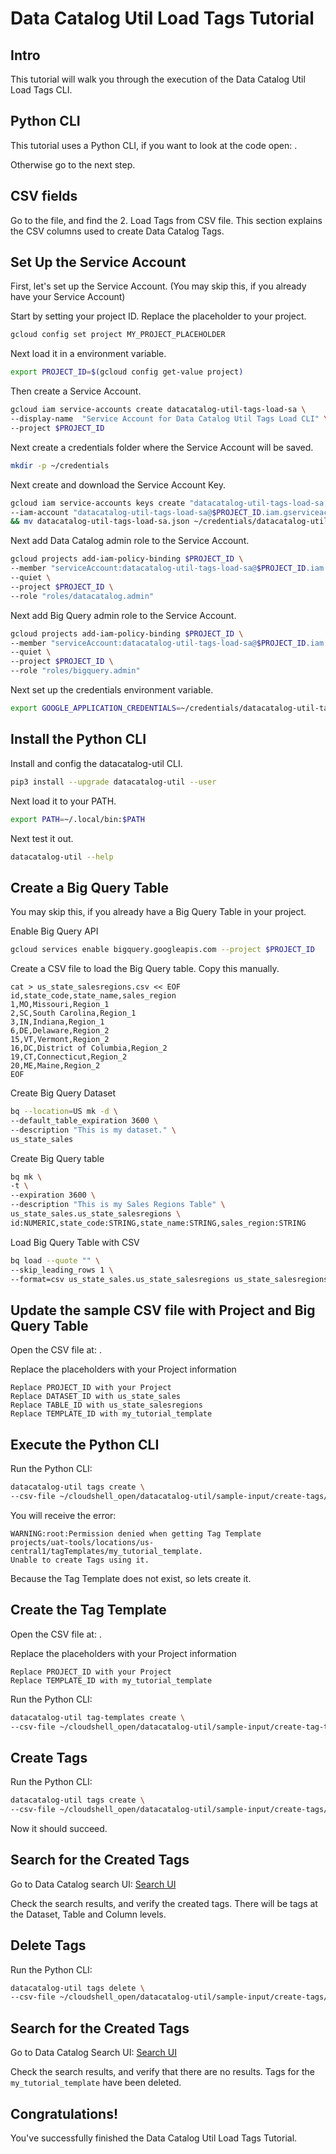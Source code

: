 <!---
Note: This tutorial is meant for Google Cloud Shell, and can be opened by going to
http://gstatic.com/cloudssh/images/open-btn.svg)](https://console.cloud.google.com/cloudshell/open?git_repo=https://github.com/mesmacosta/datacatalog-util&tutorial=tutorials/tags/TUTORIAL.LOAD.md)--->
# Data Catalog Util Load Tags Tutorial

<!-- TODO: analytics id? -->
<walkthrough-author name="mesmacosta@gmail.com" tutorialName="Data Catalog Util Load Tags Tutorial" repositoryUrl="https://github.com/mesmacosta/datacatalog-util"></walkthrough-author>

## Intro

This tutorial will walk you through the execution of the Data Catalog Util Load Tags CLI.

## Python CLI

This tutorial uses a Python CLI, if you want to look at the code open:
<walkthrough-editor-open-file filePath="cloudshell_open/datacatalog-util/src/datacatalog_util/datacatalog_util_cli.py"
                              text="datacatalog_util_cli.py">
</walkthrough-editor-open-file>.

Otherwise go to the next step.

## CSV fields

Go to the
<walkthrough-editor-open-file filePath="cloudshell_open/datacatalog-util/README.md" text="README.md">
</walkthrough-editor-open-file> file, and find the 2. Load Tags from CSV file.
This section explains the CSV columns used to create Data Catalog Tags.

## Set Up the Service Account

First, let's set up the Service Account. (You may skip this, if you already have your Service Account)

Start by setting your project ID. Replace the placeholder to your project.
```bash
gcloud config set project MY_PROJECT_PLACEHOLDER
```

Next load it in a environment variable.
```bash
export PROJECT_ID=$(gcloud config get-value project)
```

Then create a Service Account.
```bash
gcloud iam service-accounts create datacatalog-util-tags-load-sa \
--display-name  "Service Account for Data Catalog Util Tags Load CLI" \
--project $PROJECT_ID
```

Next create a credentials folder where the Service Account will be saved.
```bash
mkdir -p ~/credentials
```

Next create and download the Service Account Key.
```bash
gcloud iam service-accounts keys create "datacatalog-util-tags-load-sa.json" \
--iam-account "datacatalog-util-tags-load-sa@$PROJECT_ID.iam.gserviceaccount.com" \
&& mv datacatalog-util-tags-load-sa.json ~/credentials/datacatalog-util-tags-load-sa.json
```

Next add Data Catalog admin role to the Service Account.
```bash
gcloud projects add-iam-policy-binding $PROJECT_ID \
--member "serviceAccount:datacatalog-util-tags-load-sa@$PROJECT_ID.iam.gserviceaccount.com" \
--quiet \
--project $PROJECT_ID \
--role "roles/datacatalog.admin"
```

Next add Big Query admin role to the Service Account.
```bash
gcloud projects add-iam-policy-binding $PROJECT_ID \
--member "serviceAccount:datacatalog-util-tags-load-sa@$PROJECT_ID.iam.gserviceaccount.com" \
--quiet \
--project $PROJECT_ID \
--role "roles/bigquery.admin"
```

Next set up the credentials environment variable.
```bash
export GOOGLE_APPLICATION_CREDENTIALS=~/credentials/datacatalog-util-tags-load-sa.json
```

## Install the Python CLI

Install and config the datacatalog-util CLI.
```bash
pip3 install --upgrade datacatalog-util --user
```
Next load it to your PATH.
```bash
export PATH=~/.local/bin:$PATH
```

Next test it out.
```bash
datacatalog-util --help
```

## Create a Big Query Table

You may skip this, if you already have a Big Query Table in your project.

Enable Big Query API
```bash
gcloud services enable bigquery.googleapis.com --project $PROJECT_ID
```

Create a CSV file to load the Big Query table. Copy this manually.
```
cat > us_state_salesregions.csv << EOF
id,state_code,state_name,sales_region
1,MO,Missouri,Region_1
2,SC,South Carolina,Region_1
3,IN,Indiana,Region_1
6,DE,Delaware,Region_2
15,VT,Vermont,Region_2
16,DC,District of Columbia,Region_2
19,CT,Connecticut,Region_2
20,ME,Maine,Region_2
EOF
```

Create Big Query Dataset
```bash
bq --location=US mk -d \
--default_table_expiration 3600 \
--description "This is my dataset." \
us_state_sales
```

Create Big Query table
```bash
bq mk \
-t \
--expiration 3600 \
--description "This is my Sales Regions Table" \
us_state_sales.us_state_salesregions \
id:NUMERIC,state_code:STRING,state_name:STRING,sales_region:STRING
```

Load Big Query Table with CSV
```bash
bq load --quote "" \
--skip_leading_rows 1 \
--format=csv us_state_sales.us_state_salesregions us_state_salesregions.csv
```

## Update the sample CSV file with Project and Big Query Table

Open the CSV file at:
<walkthrough-editor-open-file filePath="cloudshell_open/datacatalog-util/sample-input/create-tags/tags-opt-1-all-metadata.csv"
                              text="tags-opt-1-all-metadata.csv">
</walkthrough-editor-open-file>.

Replace the placeholders with your Project information
```
Replace PROJECT_ID with your Project
Replace DATASET_ID with us_state_sales
Replace TABLE_ID with us_state_salesregions
Replace TEMPLATE_ID with my_tutorial_template
```

## Execute the Python CLI

Run the Python CLI:
```bash
datacatalog-util tags create \
--csv-file ~/cloudshell_open/datacatalog-util/sample-input/create-tags/tags-opt-1-all-metadata.csv
```

You will receive the error:
```
WARNING:root:Permission denied when getting Tag Template 
projects/uat-tools/locations/us-central1/tagTemplates/my_tutorial_template.
Unable to create Tags using it.
```
Because the Tag Template does not exist, so lets create it.

## Create the Tag Template

Open the CSV file at:
<walkthrough-editor-open-file filePath="cloudshell_open/datacatalog-util/sample-input/create-tag-templates/tag-templates-opt-1-all-metadata.csv"
                              text="tag-templates-opt-1-all-metadata.csv">
</walkthrough-editor-open-file>.

Replace the placeholders with your Project information
```
Replace PROJECT_ID with your Project
Replace TEMPLATE_ID with my_tutorial_template
```

Run the Python CLI:
```bash
datacatalog-util tag-templates create \
--csv-file ~/cloudshell_open/datacatalog-util/sample-input/create-tag-templates/tag-templates-opt-1-all-metadata.csv
```

## Create Tags

Run the Python CLI:
```bash
datacatalog-util tags create \
--csv-file ~/cloudshell_open/datacatalog-util/sample-input/create-tags/tags-opt-1-all-metadata.csv
```

Now it should succeed.

## Search for the Created Tags

Go to Data Catalog search UI:
[Search UI](https://console.cloud.google.com/datacatalog?q=tag:my_tutorial_template)

Check the search results, and verify the created tags. There will be tags at the Dataset, 
Table and Column levels.

## Delete Tags

Run the Python CLI:
```bash
datacatalog-util tags delete \
--csv-file ~/cloudshell_open/datacatalog-util/sample-input/create-tags/tags-opt-1-all-metadata.csv
```

## Search for the Created Tags

Go to Data Catalog Search UI:
[Search UI](https://console.cloud.google.com/datacatalog?q=tag:my_tutorial_template)

Check the search results, and verify that there are no results. Tags for the `my_tutorial_template` 
have been deleted.

## Congratulations!

<walkthrough-conclusion-trophy></walkthrough-conclusion-trophy>

You've successfully finished the Data Catalog Util Load Tags Tutorial.
